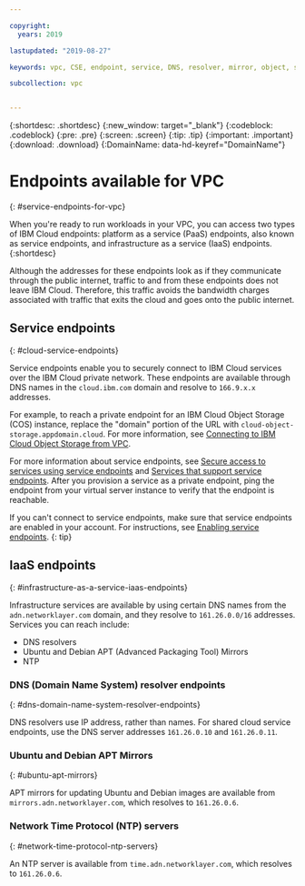 ```yaml
---

copyright:
  years: 2019

lastupdated: "2019-08-27"

keywords: vpc, CSE, endpoint, service, DNS, resolver, mirror, object, storage, bandwidth, charges

subcollection: vpc


---
```


{:shortdesc: .shortdesc}
{:new_window: target="_blank"}
{:codeblock: .codeblock}
{:pre: .pre}
{:screen: .screen}
{:tip: .tip}
{:important: .important}
{:download: .download}
{:DomainName: data-hd-keyref="DomainName"}

# Endpoints available for VPC
{: #service-endpoints-for-vpc}

When you're ready to run workloads in your VPC, you can access two types of IBM Cloud endpoints: platform as a service (PaaS) endpoints, also known as service endpoints, and infrastructure as a service (IaaS) endpoints. 
{:shortdesc}

Although the addresses for these endpoints look as if they communicate through the public internet, traffic to and from these endpoints does not leave IBM Cloud. Therefore, this traffic avoids the bandwidth charges associated with traffic that exits the cloud and goes onto the public internet.

## Service endpoints
{: #cloud-service-endpoints}

Service endpoints enable you to securely connect to IBM Cloud services over the IBM Cloud private network. These endpoints are available through DNS names in the `cloud.ibm.com` domain and resolve to `166.9.x.x` addresses. 

For example, to reach a private endpoint for an IBM Cloud Object Storage (COS) instance, replace the "domain" portion of the URL with `cloud-object-storage.appdomain.cloud`. For more information, see [Connecting to IBM Cloud Object Storage from VPC](/docs/vpc?topic=vpc-connecting-vpc-cos).

For more information about service endpoints, see [Secure access to services using service endpoints](/docs/resources?topic=resources-service-endpoints) and [Services that support service endpoints](/docs/resources?topic=resources-private-network-endpoints#services-support-service-endpoints). After you provision a service as a private endpoint, ping the endpoint from your virtual server instance to verify that the endpoint is reachable.

If you can't connect to service endpoints, make sure that service endpoints are enabled in your account. For instructions, see [Enabling service endpoints](/docs/account?topic=account-vrf-service-endpoint#service-endpoint).
{: tip}

## IaaS endpoints
{: #infrastructure-as-a-service-iaas-endpoints}

Infrastructure services are available by using certain DNS names from the `adn.networklayer.com` domain, and they resolve to `161.26.0.0/16` addresses. Services you can reach include:

* DNS resolvers
* Ubuntu and Debian APT (Advanced Packaging Tool) Mirrors
* NTP

### DNS (Domain Name System) resolver endpoints
{: #dns-domain-name-system-resolver-endpoints}

DNS resolvers use IP address, rather than names. For shared cloud service endpoints, use the DNS server addresses `161.26.0.10` and `161.26.0.11`.

### Ubuntu and Debian APT Mirrors
{: #ubuntu-apt-mirrors}

APT mirrors for updating Ubuntu and Debian images are available from `mirrors.adn.networklayer.com`, which resolves to `161.26.0.6`.

### Network Time Protocol (NTP) servers
{: #network-time-protocol-ntp-servers}

An NTP server is available from `time.adn.networklayer.com`, which resolves to `161.26.0.6`.


